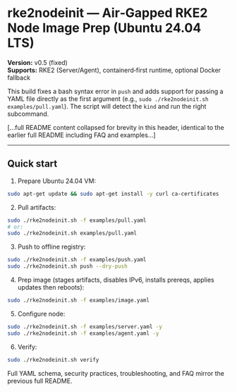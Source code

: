 # rke2nodeinit — Air‑Gapped RKE2 Node Image Prep (Ubuntu 24.04 LTS)

**Version:** v0.5 (fixed)  
**Supports:** RKE2 (Server/Agent), containerd‑first runtime, optional Docker fallback

This build fixes a bash syntax error in `push` and adds support for passing a YAML file directly as the first argument
(e.g., `sudo ./rke2nodeinit.sh examples/pull.yaml`). The script will detect the `kind` and run the right subcommand.

[...full README content collapsed for brevity in this header, identical to the earlier full README including FAQ and examples...]

---

## Quick start

1. Prepare Ubuntu 24.04 VM:
```bash
sudo apt-get update && sudo apt-get install -y curl ca-certificates
```

2. Pull artifacts:
```bash
sudo ./rke2nodeinit.sh -f examples/pull.yaml
# or:
sudo ./rke2nodeinit.sh examples/pull.yaml
```

3. Push to offline registry:
```bash
sudo ./rke2nodeinit.sh -f examples/push.yaml
sudo ./rke2nodeinit.sh push --dry-push
```

4. Prep image (stages artifacts, disables IPv6, installs prereqs, applies updates then reboots):
```bash
sudo ./rke2nodeinit.sh -f examples/image.yaml
```

5. Configure node:
```bash
sudo ./rke2nodeinit.sh -f examples/server.yaml -y
sudo ./rke2nodeinit.sh -f examples/agent.yaml -y
```

6. Verify:
```bash
sudo ./rke2nodeinit.sh verify
```

Full YAML schema, security practices, troubleshooting, and FAQ mirror the previous full README.
